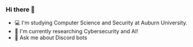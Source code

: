 ### Hi there 🌌

- 💻 I'm studying Computer Science and Security at Auburn University.
- 🔬 I'm currently researching Cybersecurity and AI!
- 🤖 Ask me about Discord bots


<!--
**chasetug/chasetug** is a ✨ _special_ ✨ repository because its `README.md` (this file) appears on your GitHub profile.

Here are some ideas to get you started:

- 🔭 I’m currently working on ...
- 🌱 I’m currently learning ...
- 👯 I’m looking to collaborate on ...
- 🤔 I’m looking for help with ...
- 💬 Ask me about ...
- 📫 How to reach me: ...
- 😄 Pronouns: ...
- ⚡ Fun fact: ...
-->
